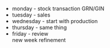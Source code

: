-  monday - stock transaction GRN/GIN
-  tuesday - sales
- wednesday - start with production 
- thursday - same thing 
- friday - review  
new week refinement 